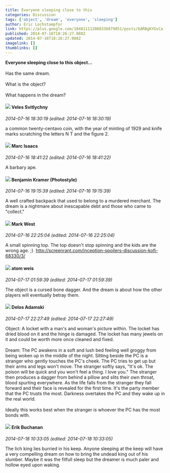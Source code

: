 ```yaml
---
title: Everyone sleeping close to this
categories: Discussion
tags: ['object', 'dream', 'everyone', 'sleeping']
author: Eric Lochstampfor
link: https://plus.google.com/104811112088336879051/posts/bARBgKYGvCa
published: 2014-07-16T18:26:27.088Z
updated: 2014-07-16T18:26:27.088Z
imagelink: []
thumblinks: []
---
```


<b>Everyone sleeping close to this object...</b><br /><br />Has the same dream.<br /><br />What is the object?<br /><br />What happens in the dream?
<div id='comment z13hslfwhqmatdbyg04cifzzznyvgpfzsfc'>
  <h4><img src='{{site.baseurl}}//images/avatars/104255815032136758697_photo.jpg'> Veles Svitlychny</h4>
      <p><cite>2014-07-16 18:30:19 (edited: 2014-07-16 18:30:19)</cite></p>
        <p>a common twenty-centavo coin, with the year of minting of 1929 and knife marks scratching the letters N T and the figure 2.</p>
</div>
        

<div id='comment z13hslfwhqmatdbyg04cifzzznyvgpfzsfc'>
  <h4><img src='{{site.baseurl}}//images/avatars/100375389921368799865_photo.jpg'> Marc Isaacs</h4>
      <p><cite>2014-07-16 18:41:22 (edited: 2014-07-16 18:41:22)</cite></p>
        <p>A barbary ape.</p>
</div>
        

<div id='comment z13hslfwhqmatdbyg04cifzzznyvgpfzsfc'>
  <h4><img src='{{site.baseurl}}//images/avatars/107323876295285638890_photo.jpg'> Benjamin Kramer (Photostyle)</h4>
      <p><cite>2014-07-16 19:15:39 (edited: 2014-07-16 19:15:39)</cite></p>
        <p>A well crafted backpack that used to belong to a murdered merchant. The dream is a nightmare about inescapable debt and those who came to &quot;collect.&quot;</p>
</div>
        

<div id='comment z13hslfwhqmatdbyg04cifzzznyvgpfzsfc'>
  <h4><img src='{{site.baseurl}}//images/avatars/112635376897105503549_photo.jpg'> Mark West</h4>
      <p><cite>2014-07-16 22:25:04 (edited: 2014-07-16 22:25:04)</cite></p>
        <p>A small spinning top. The top doesn&#39;t stop spinning and the kids are the wrong age. ;)  <a href="http://screenrant.com/inception-spoilers-discussion-kofi-68330/3/" class="ot-anchor">http://screenrant.com/inception-spoilers-discussion-kofi-68330/3/</a></p>
</div>
        

<div id='comment z13hslfwhqmatdbyg04cifzzznyvgpfzsfc'>
  <h4><img src='{{site.baseurl}}//images/avatars/114833680610740916880_photo.jpg'> atom weis</h4>
      <p><cite>2014-07-17 01:59:39 (edited: 2014-07-17 01:59:39)</cite></p>
        <p>The object is a cursed bone dagger. And the dream is about how the other players will eventually betray them.</p>
</div>
        

<div id='comment z13hslfwhqmatdbyg04cifzzznyvgpfzsfc'>
  <h4><img src='{{site.baseurl}}//images/avatars/112189206383181484786_photo.jpg'> Delos Adamski</h4>
      <p><cite>2014-07-17 22:27:49 (edited: 2014-07-17 22:27:49)</cite></p>
        <p>Object: A locket with a man&#39;s and woman&#39;s picture within. The locket has dried blood on it and the hinge is damaged. The locket has many jewels on it and could be worth more once cleaned and fixed.<br /><br />Dream: The PC awakens in a soft and lush bed feeling well groggy from being woken up in the middle of the night. Sitting beside the PC is a stranger who gently touches the PC&#39;s cheek. The PC tries to get up but their arms and legs won&#39;t move. The stranger softly says, &quot;It&#39;s ok. The poison will be quick and you won&#39;t feel a thing. I love you.&quot; The stranger then produces a dagger from behind a pillow and slits their own throat, blood spurting everywhere. As the life falls from the stranger they fall forward and their face is revealed for the first time. It&#39;s the party member that the PC trusts the most. Darkness overtakes the PC and they wake up in the real world.<br /><br />Ideally this works best when the stranger is whoever the PC has the most bonds with.</p>
</div>
        

<div id='comment z13hslfwhqmatdbyg04cifzzznyvgpfzsfc'>
  <h4><img src='{{site.baseurl}}//images/avatars/114709511984822898839_photo.jpg'> Erik Buchanan</h4>
      <p><cite>2014-07-18 10:33:05 (edited: 2014-07-18 10:33:05)</cite></p>
        <p>The lich king lies burried in his keep. Anyone sleeping at the keep will have a very compelling dream on how to bring the undead king out of his slumber. Maybe it was the fitfull sleep but the dreamer is much paler and hollow eyed upon waking.</p>
</div>
        